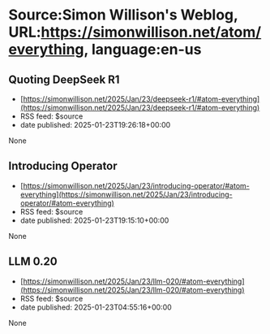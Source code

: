 # Source:Simon Willison's Weblog, URL:https://simonwillison.net/atom/everything, language:en-us

## Quoting DeepSeek R1
 - [https://simonwillison.net/2025/Jan/23/deepseek-r1/#atom-everything](https://simonwillison.net/2025/Jan/23/deepseek-r1/#atom-everything)
 - RSS feed: $source
 - date published: 2025-01-23T19:26:18+00:00

None

## Introducing Operator
 - [https://simonwillison.net/2025/Jan/23/introducing-operator/#atom-everything](https://simonwillison.net/2025/Jan/23/introducing-operator/#atom-everything)
 - RSS feed: $source
 - date published: 2025-01-23T19:15:10+00:00

None

## LLM 0.20
 - [https://simonwillison.net/2025/Jan/23/llm-020/#atom-everything](https://simonwillison.net/2025/Jan/23/llm-020/#atom-everything)
 - RSS feed: $source
 - date published: 2025-01-23T04:55:16+00:00

None

